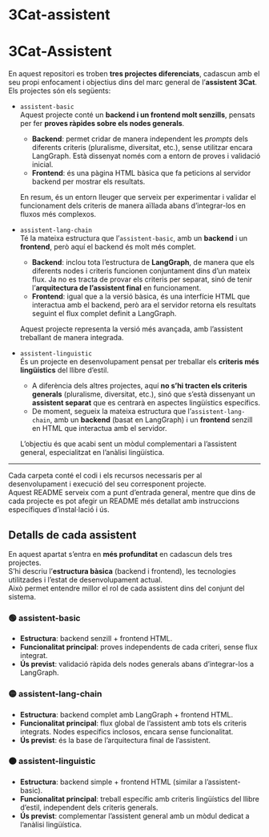 # 3Cat-assistent

# 3Cat-Assistent

En aquest repositori es troben **tres projectes diferenciats**, cadascun amb el seu propi enfocament i objectius dins del marc general de l’**assistent 3Cat**.  
Els projectes són els següents:

- `assistent-basic`  
  Aquest projecte conté un **backend i un frontend molt senzills**, pensats per fer **proves ràpides sobre els nodes generals**.  

  - **Backend**: permet cridar de manera independent les *prompts* dels diferents criteris (pluralisme, diversitat, etc.), sense utilitzar encara LangGraph. Està dissenyat només com a entorn de proves i validació inicial.  
  - **Frontend**: és una pàgina HTML bàsica que fa peticions al servidor backend per mostrar els resultats.  

  En resum, és un entorn lleuger que serveix per experimentar i validar el funcionament dels criteris de manera aïllada abans d’integrar-los en fluxos més complexos.

- `assistent-lang-chain`  
  Té la mateixa estructura que l’`assistent-basic`, amb un **backend** i un **frontend**, però aquí el backend és molt més complet.  

  - **Backend**: inclou tota l’estructura de **LangGraph**, de manera que els diferents nodes i criteris funcionen conjuntament dins d’un mateix flux. Ja no es tracta de provar els criteris per separat, sinó de tenir l’**arquitectura de l’assistent final** en funcionament.  
  - **Frontend**: igual que a la versió bàsica, és una interfície HTML que interactua amb el backend, però ara el servidor retorna els resultats seguint el flux complet definit a LangGraph.  

  Aquest projecte representa la versió més avançada, amb l’assistent treballant de manera integrada.

- `assistent-linguistic`  
  És un projecte en desenvolupament pensat per treballar els **criteris més lingüístics** del llibre d’estil.  

  - A diferència dels altres projectes, aquí **no s’hi tracten els criteris generals** (pluralisme, diversitat, etc.), sinó que s’està dissenyant un **assistent separat** que es centrarà en aspectes lingüístics específics.  
  - De moment, segueix la mateixa estructura que l’`assistent-lang-chain`, amb un **backend** (basat en LangGraph) i un **frontend** senzill en HTML que interactua amb el servidor.  

  L’objectiu és que acabi sent un mòdul complementari a l’assistent general, especialitzat en l’anàlisi lingüística.

---

Cada carpeta conté el codi i els recursos necessaris per al desenvolupament i execució del seu corresponent projecte.  
Aquest README serveix com a punt d’entrada general, mentre que dins de cada projecte es pot afegir un README més detallat amb instruccions específiques d’instal·lació i ús.

## Detalls de cada assistent

En aquest apartat s’entra en **més profunditat** en cadascun dels tres projectes.  
S’hi descriu l’**estructura bàsica** (backend i frontend), les tecnologies utilitzades i l’estat de desenvolupament actual.  
Això permet entendre millor el rol de cada assistent dins del conjunt del sistema.

### 🟢 assistent-basic
- **Estructura**: backend senzill + frontend HTML.  
- **Funcionalitat principal**: proves independents de cada criteri, sense flux integrat.  
- **Ús previst**: validació ràpida dels nodes generals abans d’integrar-los a LangGraph.  

### 🟡 assistent-lang-chain
- **Estructura**: backend complet amb LangGraph + frontend HTML.  
- **Funcionalitat principal**: flux global de l’assistent amb tots els criteris integrats. Nodes específics inclosos, encara sense funcionalitat.
- **Ús previst**: és la base de l’arquitectura final de l’assistent.  

### 🟠 assistent-linguistic
- **Estructura**: backend simple + frontend HTML (similar a l’assistent-basic).  
- **Funcionalitat principal**: treball específic amb criteris lingüístics del llibre d’estil, independent dels criteris generals.  
- **Ús previst**: complementar l’assistent general amb un mòdul dedicat a l’anàlisi lingüística.
